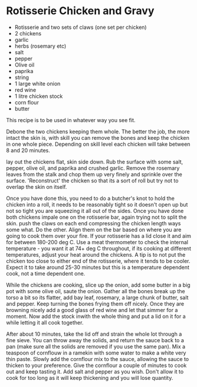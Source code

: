 # Rotisserie Chicken and Gravy


* Rotisserie and two sets of claws (one set per chicken)
* 2 chickens
* garlic
* herbs (rosemary etc)
* salt
* pepper
* Olive oil
* paprika
* string
* 1 large white onion
* red wine
* 1 litre chicken stock
* corn flour
* butter

This recipe is to be used in whatever way you see fit.

Debone the two chickens keeping them whole. The better the job, the more intact the skin is, with skill you can remove the bones and keep the chicken in one whole piece. Depending on skill level each chicken will take between 8 and 20 minutes.

lay out the chickens flat, skin side down. Rub the surface with some salt, pepper, olive oil, and paprika and crushed garlic. Remove the rosemary leaves from the stalk and chop them up very finely and sprinkle over the surface. 'Reconstruct' the chicken so that its a sort of roll but try not to overlap the skin on itself.

Once you have done this, you need to do a butcher's knot to hold the chicken into a roll, it needs to be reasonably tight so it doesn't open up but not so tight you are squeezing it all out of the sides. Once you have done both chickens impale one on the rotisserie bar, again trying not to split the skin. push the claws on each end compressing the chicken length ways some what. Do the other. Align them on the bar based on where you are going to cook them over your fire. If your rotisserie has a lid close it and aim for between 180-200 deg C. Use a meat thermometer to check the internal temperature - you want it at 74+ deg C throughout, if its cooking at different temperatures, adjust your heat around the chickens. A tip is to not put the chicken too close to either end of the rotisserie, where it tends to be cooler. Expect it to take around 25-30 minutes but this is a temperature dependent cook, not a time dependent one.

While the chickens are cooking, slice up the onion, add some butter in a big pot with some olive oil, saute the onion. Gather all the bones break up the torso a bit so its flatter, add bay leaf, rosemary, a large chunk of butter, salt and pepper. Keep turning the bones frying them off nicely. Once they are browning nicely add a good glass of red wine and let that simmer for a moment. Now add the stock inwith the whole thing and put a lid on it for a while letting it all cook together.

After about 10 minutes, take the lid off and strain the whole lot through a fine sieve. You can throw away the solids, and return the sauce back to a pan (make sure all the solids are removed if you use the same pan). Mix a teaspoon of cornflouw in a ramekin with some water to make a white very thin paste. Slowly add the cornflour mix to the sauce, allowing the sauce to thicken to your preference. Give the cornflour a couple of minutes to cook out and keep tasting it. Add salt and pepper as you wish. Don't allow it to cook for too long as it will keep thickening and you will lose quantity.
